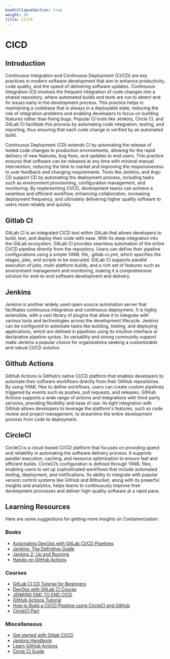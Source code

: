 ```yaml
---
bookCollapseSection: true
weight: 26
title: CI/CD
---
```


# CICD

## Introduction

Continuous Integration and Continuous Deployment (CI/CD) are key practices in modern software 
development that aim to enhance productivity, code quality, 
and the speed of delivering software updates. Continuous Integration 
(CI) involves the frequent integration of code changes into a shared repository, 
where automated builds and tests are run to detect and fix issues early 
in the development process. This practice helps in maintaining a codebase 
that is always in a deployable state, reducing the risk of integration 
problems and enabling developers to focus on building features rather 
than fixing bugs. Popular CI tools like Jenkins, Circle CI, and GitLab CI 
facilitate this process by automating code integration, testing, and reporting, 
thus ensuring that each code change is verified by an automated build.

Continuous Deployment (CD) extends CI by automating the release of tested code 
changes to production environments, allowing for the rapid delivery of new features, 
bug fixes, and updates to end users. This practice ensures that software can be 
released at any time with minimal manual intervention, reducing the time to market 
and improving the responsiveness to user feedback and changing requirements. 
Tools like Jenkins, and Argo CD support CD by automating the deployment process, 
including tasks such as environment provisioning, configuration management, 
and monitoring. By implementing CI/CD, development teams can achieve a seamless 
and efficient workflow, enhancing collaboration, increasing deployment frequency, 
and ultimately delivering higher quality software to users more reliably and quickly.


## Gitlab CI

GitLab CI is an integrated CICD tool within GitLab that allows developers to build, test, 
and deploy their code with ease. With its deep integration into the GitLab ecosystem, 
GitLab CI provides seamless automation of the entire CI/CD pipeline directly from the repository. 
Users can define their pipeline configurations using a simple YAML file, .gitlab-ci.yml, 
which specifies the stages, jobs, and scripts to be executed. 
GitLab CI supports parallel execution of jobs, multi-platform builds, 
and a rich set of features such as environment management and monitoring, 
making it a comprehensive solution for end-to-end software development and delivery.


## Jenkins

Jenkins is another widely used open-source automation server that facilitates 
continuous integration and continuous deployment. 
It is highly extensible, with a vast library of plugins that allow it to integrate 
with various tools and technologies across the development lifecycle. 
Jenkins can be configured to automate tasks like building, testing, and 
deploying applications, which are defined in pipelines using its 
intuitive interface or declarative pipeline syntax. 
Its versatility and strong community support make Jenkins a popular choice for 
organizations seeking a customizable and robust CI/CD solution.


## Github Actions

GitHub Actions is GitHub’s native CI/CD platform that enables developers to automate 
their software workflows directly from their GitHub repositories. 
By using YAML files to define workflows, users can create custom pipelines 
triggered by events such as pushes, pull requests, and releases. 
GitHub Actions supports a wide range of actions and integrations with 
third-party services, providing flexibility and ease of use. Its tight 
integration with GitHub allows developers to leverage the platform's features, 
such as code review and project management, to streamline the entire 
development process from code to deployment.


## CircleCI

CircleCI is a cloud-based CI/CD platform that focuses on providing speed 
and reliability in automating the software delivery process. It supports 
parallel execution, caching, and resource optimization to ensure fast and 
efficient builds. CircleCI’s configuration is defined through YAML files, 
enabling users to set up sophisticated workflows that include automated testing, 
deployment, and notifications. Its ability to integrate with popular version 
control systems like GitHub and Bitbucket, along with its powerful insights 
and analytics, helps teams to continuously improve their development processes 
and deliver high-quality software at a rapid pace.


## Learning Resources

Here are some suggestions for getting more insights on Containerization:

### Books
- [Automating DevOps with GitLab CI/CD Pipelines](https://www.amazon.ca/Automating-DevOps-GitLab-Pipelines-efficient/dp/1803233001)
- [Jenkins: The Definitive Guide](https://www.amazon.com/Jenkins-Definitive-Continuous-Integration-Masses/dp/1449305350)
- [Jenkins 2: Up and Running](https://www.amazon.com/Jenkins-Deployment-Pipeline-Generation-Automation/dp/1491979593/)
- [Hands-on GitHub Actions](https://www.amazon.com/Hands-GitHub-Actions-Implement-Applications/dp/1484264630)

### Courses
- [GitLab CI CD Tutorial for Beginners](https://www.youtube.com/watch?v=qP8kir2GUgo)
- [DevOps with GitLab CI Course](https://www.youtube.com/watch?v=PGyhBwLyK2U)
- [JENKINS END TO END CICD](https://www.youtube.com/watch?v=JGQI5pkK82w)
- [GitHub Actions Tutorial](https://www.youtube.com/watch?v=R8_veQiYBjI)
- [How to Build a CI/CD Pipeline using CircleCI and GitHub](https://www.youtube.com/watch?v=qegFqum-M9o)
- [CircleCI Part](https://www.youtube.com/watch?v=CB7vnoXI0pE)

### Miscellaneous
- [Get started with Gitlab CI/CD](https://docs.gitlab.com/ee/ci/)
- [Jenkins Handbook](https://www.jenkins.io/doc/book/)
- [Learn GitHub Actions](https://docs.github.com/en/actions/learn-github-actions)
- [Circle CI Guide](https://circleci.com/docs/getting-started/)
